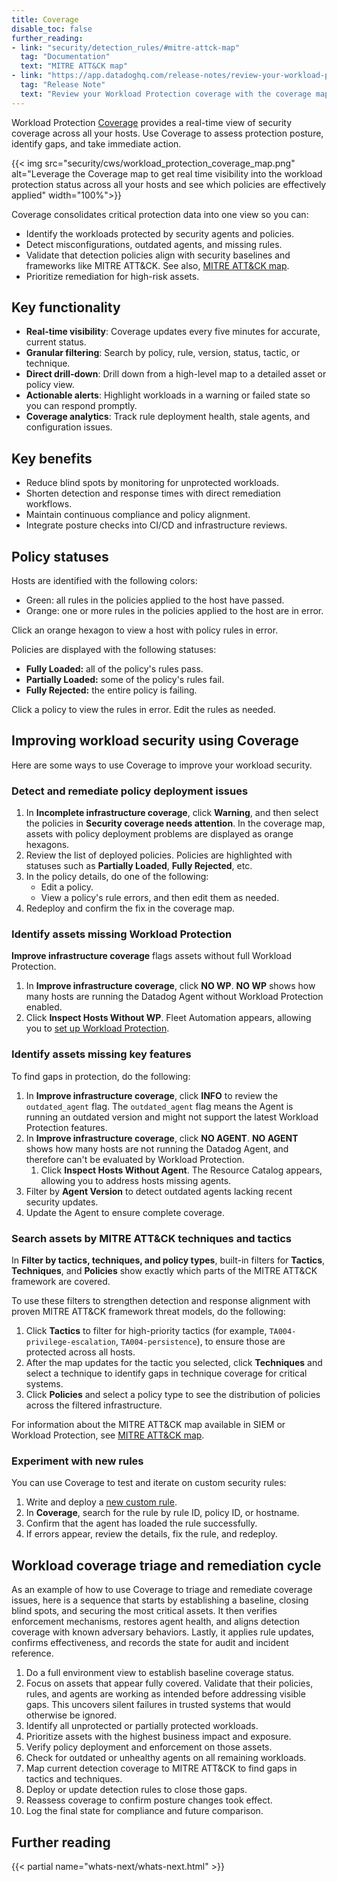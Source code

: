 ```yaml
---
title: Coverage
disable_toc: false
further_reading:
- link: "security/detection_rules/#mitre-attck-map"
  tag: "Documentation"
  text: "MITRE ATT&CK map"
- link: "https://app.datadoghq.com/release-notes/review-your-workload-protection-coverage-with-the-coverage-map"
  tag: "Release Note"
  text: "Review your Workload Protection coverage with the coverage map"
---
```


Workload Protection [Coverage][1] provides a real-time view of security coverage across all your hosts. Use Coverage to assess protection posture, identify gaps, and take immediate action.

{{< img src="security/cws/workload_protection_coverage_map.png" alt="Leverage the Coverage map to get real time visibility into the workload protection status across all your hosts and see which policies are effectively applied" width="100%">}}

Coverage consolidates critical protection data into one view so you can:

* Identify the workloads protected by security agents and policies.
* Detect misconfigurations, outdated agents, and missing rules.
* Validate that detection policies align with security baselines and frameworks like MITRE ATT\&CK. See also, [MITRE ATT&CK map][2].
* Prioritize remediation for high-risk assets.

## Key functionality

* **Real-time visibility**: Coverage updates every five minutes for accurate, current status.
* **Granular filtering**: Search by policy, rule, version, status, tactic, or technique.
* **Direct drill-down**: Drill down from a high-level map to a detailed asset or policy view.
* **Actionable alerts**: Highlight workloads in a warning or failed state so you can respond promptly.
* **Coverage analytics**: Track rule deployment health, stale agents, and configuration issues.

## Key benefits

* Reduce blind spots by monitoring for unprotected workloads.
* Shorten detection and response times with direct remediation workflows.
* Maintain continuous compliance and policy alignment.
* Integrate posture checks into CI/CD and infrastructure reviews.

## Policy statuses

Hosts are identified with the following colors:

- Green: all rules in the policies applied to the host have passed.
- Orange: one or more rules in the policies applied to the host are in error.

Click an orange hexagon to view a host with policy rules in error.

Policies are displayed with the following statuses:

- **Fully Loaded:** all of the policy's rules pass.
- **Partially Loaded:** some of the policy's rules fail.
- **Fully Rejected:** the entire policy is failing.

Click a policy to view the rules in error. Edit the rules as needed.

## Improving workload security using Coverage

Here are some ways to use Coverage to improve your workload security.

### Detect and remediate policy deployment issues

1. In **Incomplete infrastructure coverage**, click **Warning**, and then select the policies in **Security coverage needs attention**. In the coverage map, assets with policy deployment problems are displayed as orange hexagons.
3. Review the list of deployed policies. Policies are highlighted with statuses such as **Partially Loaded**, **Fully Rejected**, etc.
4. In the policy details, do one of the following:
   - Edit a policy.
   - View a policy's rule errors, and then edit them as needed.
5. Redeploy and confirm the fix in the coverage map.

### Identify assets missing Workload Protection

**Improve infrastructure coverage** flags assets without full Workload Protection.

1. In **Improve infrastructure coverage**, click **NO WP**. **NO WP** shows how many hosts are running the Datadog Agent without Workload Protection enabled.
2. Click **Inspect Hosts Without WP**. Fleet Automation appears, allowing you to [set up Workload Protection][3].

### Identify assets missing key features

To find gaps in protection, do the following:

1. In **Improve infrastructure coverage**, click **INFO** to review the `outdated_agent` flag. The `outdated_agent` flag means the Agent is running an outdated version and might not support the latest Workload Protection features.
2. In **Improve infrastructure coverage**, click **NO AGENT**. **NO AGENT** shows how many hosts are not running the Datadog Agent, and therefore can't be evaluated by Workload Protection.
   1. Click **Inspect Hosts Without Agent**. The Resource Catalog appears, allowing you to address hosts missing agents.
3. Filter by **Agent Version** to detect outdated agents lacking recent security updates.
4. Update the Agent to ensure complete coverage.

### Search assets by MITRE ATT&CK techniques and tactics

In **Filter by tactics, techniques, and policy types**, built-in filters for **Tactics**, **Techniques**, and **Policies** show exactly which parts of the MITRE ATT&CK framework are covered.

To use these filters to strengthen detection and response alignment with proven MITRE ATT&CK framework threat models, do the following:

1. Click **Tactics** to filter for high-priority tactics (for example, `TA004-privilege-escalation`, `TA004-persistence`), to ensure those are protected across all hosts.
2. After the map updates for the tactic you selected, click **Techniques** and select a technique to identify gaps in technique coverage for critical systems.
3. Click **Policies** and select a policy type to see the distribution of policies across the filtered infrastructure.

For information about the MITRE ATT&CK map available in SIEM or Workload Protection, see [MITRE ATT&CK map][2].

### Experiment with new rules

You can use Coverage to test and iterate on custom security rules:

1. Write and deploy a [new custom rule][4].
2. In **Coverage**, search for the rule by rule ID, policy ID, or hostname.
3. Confirm that the agent has loaded the rule successfully.
4. If errors appear, review the details, fix the rule, and redeploy.

## Workload coverage triage and remediation cycle

As an example of how to use Coverage to triage and remediate coverage issues, here is a sequence that starts by establishing a baseline, closing blind spots, and securing the most critical assets. It then verifies enforcement mechanisms, restores agent health, and aligns detection coverage with known adversary behaviors. Lastly, it applies rule updates, confirms effectiveness, and records the state for audit and incident reference.

1. Do a full environment view to establish baseline coverage status.
2. Focus on assets that appear fully covered. Validate that their policies, rules, and agents are working as intended before addressing visible gaps. This uncovers silent failures in trusted systems that would otherwise be ignored.
3. Identify all unprotected or partially protected workloads.
4. Prioritize assets with the highest business impact and exposure.
5. Verify policy deployment and enforcement on those assets.
6. Check for outdated or unhealthy agents on all remaining workloads.
7. Map current detection coverage to MITRE ATT&CK to find gaps in tactics and techniques.
8. Deploy or update detection rules to close those gaps.
9. Reassess coverage to confirm posture changes took effect.
10. Log the final state for compliance and future comparison.


## Further reading

{{< partial name="whats-next/whats-next.html" >}}

[1]: https://app.datadoghq.com/security/workload-protection/inventory/coverage
[2]: /security/detection_rules/#mitre-attck-map
[3]: /security/workload_protection/setup/
[4]: /security/workload_protection/workload_security_rules/custom_rules